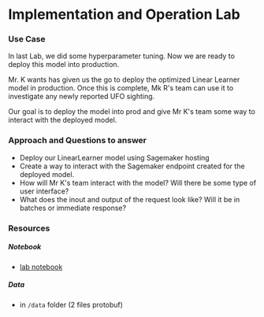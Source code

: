 # Implementation and Operation Lab

### Use Case
In last Lab, we did some hyperparameter tuning.
Now we are ready to deploy this model into production.

Mr. K wants has given us the go to deploy the optimized Linear Learner model in production.
Once this is complete, Mk R's team can use it to investigate any newly reported UFO sighting.

Our goal is to deploy the model into prod and give Mr K's team some way to interact with the deployed model.



### Approach and Questions to answer
- Deploy our LinearLearner model using Sagemaker hosting
- Create a way to interact with the Sagemaker endpoint created for the deployed model.
- How will Mr K's team interact with the model? Will there be some type of user interface?
- What does the inout and output of the request look like? Will it be in batches or immediate response?


### Resources



##### Notebook
- [lab notebook](ufo-algorithms-lab.ipynb)

##### Data
- in `/data` folder (2 files protobuf)
